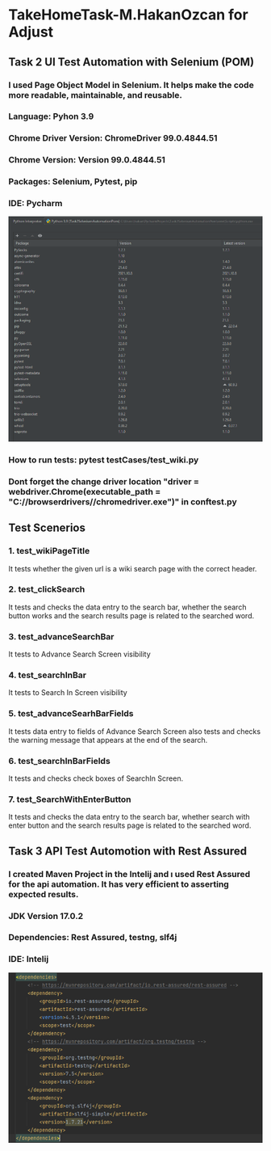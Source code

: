 # TakeHomeTask-M.HakanOzcan for Adjust


## Task 2 UI Test Automation with Selenium (POM)

### I used Page Object Model in Selenium. It helps make the code more readable, maintainable, and reusable.

### Language: Pyhon 3.9
### Chrome Driver Version: ChromeDriver 99.0.4844.51
### Chrome Version: Version 99.0.4844.51
### Packages: Selenium, Pytest, pip
### IDE: Pycharm

![](pycharm.png)

### How to run tests: pytest testCases/test_wiki.py

### Dont forget the change driver location "driver = webdriver.Chrome(executable_path = "C://browserdrivers//chromedriver.exe")" in conftest.py

## Test Scenerios

### 1. test_wikiPageTitle
It tests whether the given url is a wiki search page with the correct header.

### 2. test_clickSearch
It tests and checks the data entry to the search bar, whether the search button works and the search results page is related to the searched word.

### 3. test_advanceSearchBar
It tests to Advance Search Screen visibility

### 4. test_searchInBar
It tests to Search In Screen visibility

### 5. test_advanceSearhBarFields
It tests data entry to fields of Advance Search Screen also tests and checks the warning message that appears at the end of the search.

### 6. test_searchInBarFields
It tests and checks check boxes of SearchIn Screen.

### 7. test_SearchWithEnterButton
It tests and checks the data entry to the search bar, whether search with enter button and the search results page is related to the searched word.

## Task 3 API Test Automotion with Rest Assured

### I created Maven Project in the Intelij and ı used Rest Assured for the api automation. It has very efficient to asserting expected results.

### JDK Version 17.0.2
### Dependencies: Rest Assured, testng, slf4j
### IDE: Intelij

![](intelij.png)
